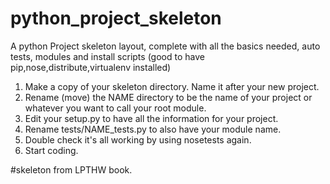 # python_project_skeleton

A python Project skeleton layout, complete with all the basics needed, auto tests, modules and install scripts 
(good to have pip,nose,distribute,virtualenv installed)


1. Make a copy of your skeleton directory. Name it after your new project.
2. Rename (move) the NAME directory to be the name of your project or whatever you want to call your root module.
3. Edit your setup.py to have all the information for your project.
4. Rename tests/NAME_tests.py to also have your module name.
5. Double check it's all working by using nosetests again.
6. Start coding.

#skeleton from LPTHW book.
